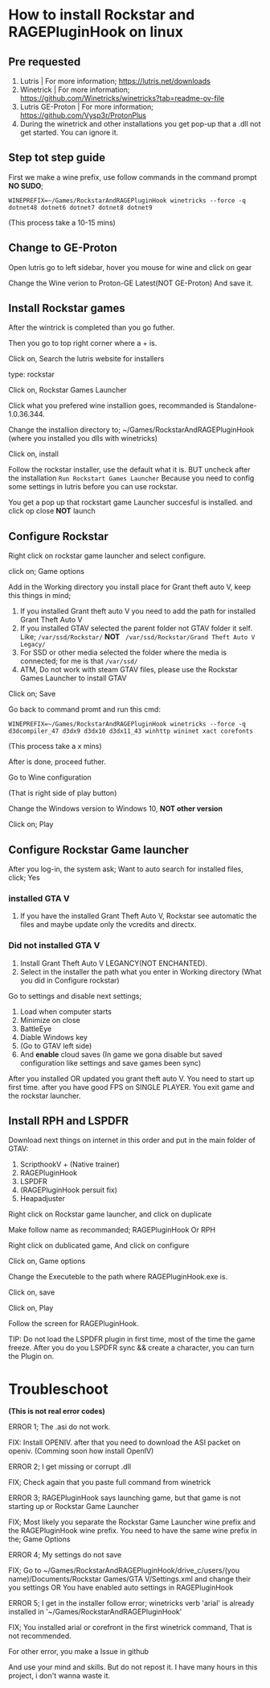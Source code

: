 # How to install Rockstar and RAGEPluginHook on linux
## Pre requested

1. Lutris | For more information; https://lutris.net/downloads
2. Winetrick | For more information; https://github.com/Winetricks/winetricks?tab=readme-ov-file
3. Lutris GE-Proton | For more information; https://github.com/Vysp3r/ProtonPlus
4. During the winetrick and other installations you get pop-up that a .dll not get started. You can ignore it.

## Step tot step guide

First we make a wine prefix, use follow commands in the command prompt **NO SUDO**;
```
WINEPREFIX=~/Games/RockstarAndRAGEPluginHook winetricks --force -q dotnet48 dotnet6 dotnet7 dotnet8 dotnet9 
```
(This process take a 10-15 mins)

## Change to GE-Proton
Open lutris go to left sidebar, hover you mouse for wine and click on gear

Change the Wine verion to Proton-GE Latest(NOT GE-Proton)
And save it.

## Install Rockstar games
After the wintrick is completed than you go futher.

Then you go to top right corner where a + is.

Click on, Search the lutris website for installers

type: rockstar

Click on, Rockstar Games Launcher

Click what you prefered wine installion goes, recommanded is Standalone-1.0.36.344.

Change the installion directory to; ~/Games/RockstarAndRAGEPluginHook (where you installed you dlls with winetricks)

Click on, install 

Follow the rockstar installer, use the default what it is. BUT uncheck after the installation ```Run Rockstart Games Launcher``` Because you need to config some settings in lutris before you can use rockstar.

You get a pop up that rockstart game Launcher succesful is installed. and click op close **NOT** launch

## Configure Rockstar
Right click on rockstar game launcher and select configure.

click on; Game options

Add in the Working directory you install place for Grant theft auto V, keep this things in mind;
  1. If you installed Grant theft auto V you need to add the path for installed Grant Theft Auto V
  2. If you installed GTAV selected the parent folder not GTAV folder it self. Like; ```/var/ssd/Rockstar/``` **NOT** ``` /var/ssd/Rockstar/Grand Theft Auto V Legacy/```
  3. For SSD or other media selected the folder where the media is connected; for me is that ```/var/ssd/```
  4. ATM, Do not work with steam GTAV files, please use the Rockstar Games Launcher to install GTAV

Click on; Save

Go back to command promt and run this cmd:
```
WINEPREFIX=~/Games/RockstarAndRAGEPluginHook winetricks --force -q d3dcompiler_47 d3dx9 d3dx10 d3dx11_43 winhttp wininet xact corefonts
```
(This process take a x mins)

After is done, proceed futher.

Go to Wine configuration 

(That is right side of play button)

Change the Windows version to Windows 10, **NOT other version**

Click on; Play
## Configure Rockstar Game launcher 

After you log-in, the system ask; Want to auto search for installed files, click; Yes
### installed GTA V
1. If you have the installed Grant Theft Auto V, Rockstar see automatic the files and maybe update only the vcredits and directx.

### Did not installed GTA V
1. Install Grant Theft Auto V LEGANCY(NOT ENCHANTED).
2. Select in the installer the path what you enter in Working directory (What you did in Configure rockstar)

Go to settings and disable next settings;
  1. Load when computer starts
  2. Minimize on close
  3. BattleEye
  4. Diable Windows key
  5. (Go to GTAV left side)
  6. And **enable** cloud saves (In game we gona disable but saved configuration like settings and save games been sync)

After you installed OR updated you grant theft auto V. You need to start up first time. after you have good FPS on SINGLE PLAYER. You exit game and the rockstar launcher.

## Install RPH and LSPDFR
Download next things on internet in this order and put in the main folder of GTAV:
  1. ScripthookV + (Native trainer)
  2. RAGEPluginHook
  3. LSPDFR
  4. (RAGEPluginHook persuit fix)
  5. Heapadjuster

Right click on Rockstar game launcher, and click on duplicate

Make follow name as recommanded; RAGEPluginHook Or RPH

Right click on dublicated game, And click on configure 

Click on, Game options

Change the Executeble to the path where RAGEPluginHook.exe is.

Click on, save

Click on, Play

Follow the screen for RAGEPluginHook.

TIP: Do not load the LSPDFR plugin in first time, most of the time the game freeze. After you do you LSPDFR sync && create a character, you can turn the Plugin on.

# Troubleschoot

**(This is not real error codes)**

ERROR 1; The .asi do not work.

FIX: Install OPENIV. after that you need to download the ASI packet on openiv. (Comming soon how install OpenIV)

ERROR 2; I get missing or corrupt .dll

FIX; Check again that you paste full command from winetrick 

ERROR 3; RAGEPluginHook says launching game, but that game is not starting up or Rockstar Game Launcher

FIX; Most likely you separate the Rockstar Game Launcher wine prefix and the RAGEPluginHook wine prefix. You need to have the same wine prefix in the; Game Options

ERROR 4; My settings do not save

FIX; Go to ~/Games/RockstarAndRAGEPluginHook/drive_c/users/(you name)/Documents/Rockstar Games/GTA V/Settings.xml and change their you settings OR You have enabled auto settings in RAGEPluginHook

ERROR 5; I get in the installer follow error; winetricks verb 'arial' is already installed in '~/Games/RockstarAndRAGEPluginHook' 

FIX; You installed arial or corefront in the first winetrick command, That is not recommended. 

For other error, you make a Issue in github

And use your mind and skills. But do not repost it. I have many hours in this project, i don't wanna waste it.
```
